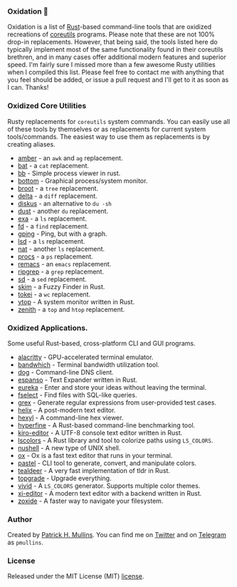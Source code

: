 ### Oxidation 🦀

Oxidation is a list of [Rust](https://www.rust-lang.org/)-based command-line tools that are oxidized recreations of 
[coreutils](https://www.gnu.org/software/coreutils/) programs. Please note that these are not 100% drop-in replacements. 
However, that being said, the tools listed here do typically implement most of the same functionality found in their 
coreutils brethren, and in many cases offer additional modern features and superior speed. I'm fairly sure I missed 
more than a few awesome Rusty utilities when I compiled this list. Please feel free to contact me with anything that 
you feel should be added, or issue a pull request and I'll get to it as soon as I can. Thanks!

### Oxidized Core Utilities

Rusty replacements for `coreutils` system commands. You can easily use all of these tools by themselves or as replacements 
for current system tools/commands. The easiest way to use them as replacements is by creating aliases.

- [amber](https://github.com/dalance/amber) - an `awk` and `ag` replacement.
- [bat](https://github.com/sharkdp/bat) - a `cat` replacement.
- [bb](https://github.com/epilys/bb) - Simple process viewer in rust.
- [bottom](https://github.com/ClementTsang/bottom) - Graphical process/system monitor.
- [broot](https://github.com/Canop/broot) - a `tree` replacement.
- [delta](https://github.com/dandavison/delta) - a `diff` replacement.
- [diskus](https://github.com/sharkdp/diskus) - an alternative to `du -sh` 
- [dust](https://github.com/bootandy/dust) - another `du` replacement.
- [exa](https://the.exa.website) - a `ls` replacement.
- [fd](https://github.com/sharkdp/fd) - a `find` replacement.
- [gping](https://github.com/orf/gping) - Ping, but with a graph.
- [lsd](https://github.com/Peltoche/lsd) - a `ls` replacement.
- [nat](https://github.com/willdoescode/nat) - another `ls` replacement.
- [procs](https://github.com/dalance/procs) - a `ps` replacement.
- [remacs](https://github.com/remacs/remacs) - an `emacs` replacement. 
- [ripgrep](https://github.com/BurntSushi/ripgrep) - a `grep` replacement.
- [sd](https://github.com/chmln/sd) - a `sed` replacement.
- [skim](https://github.com/lotabout/skim) - a Fuzzy Finder in Rust.
- [tokei](https://github.com/XAMPPRocky/tokei) - a `wc` replacement.
- [ytop](https://github.com/cjbassi/ytop) - A system monitor written in Rust.
- [zenith](https://github.com/bvaisvil/zenith) - a `top` and `htop` replacement. 

### Oxidized Applications.

Some useful Rust-based, cross-platform CLI and GUI programs.

- [alacritty](https://github.com/alacritty/alacritty) - GPU-accelerated terminal emulator.
- [bandwhich](https://github.com/imsnif/bandwhich) - Terminal bandwidth utilization tool.
- [dog](https://dns.lookup.dog/) - Command-line DNS client.
- [espanso](https://espanso.org/) - Text Expander written in Rust.
- [eureka](https://github.com/simeg/eureka) - Enter and store your ideas without leaving the terminal.
- [fselect](https://github.com/jhspetersson/fselect) - Find files with SQL-like queries.
- [grex](https://github.com/pemistahl/grex) - Generate regular expressions from user-provided test cases.
- [helix](https://helix-editor.com/) - A post-modern text editor.
- [hexyl](https://github.com/sharkdp/hexyl) - A command-line hex viewer.
- [hyperfine](https://github.com/sharkdp/hyperfine) - A Rust-based command-line benchmarking tool.
- [kiro-editor](https://github.com/rhysd/kiro-editor) - A UTF-8 console text editor written in Rust.
- [lscolors](https://github.com/sharkdp/lscolors) - A Rust library and tool to colorize paths using `LS_COLORS`.
- [nushell](https://github.com/nushell/nushell) - A new type of UNIX shell.
- [ox](https://github.com/curlpipe/ox) - Ox is a fast text editor that runs in your terminal.
- [pastel](https://github.com/sharkdp/pastel) - CLI tool to generate, convert, and manipulate colors.
- [tealdeer](https://github.com/dbrgn/tealdeer) - A very fast implementation of tldr in Rust. 
- [topgrade](https://github.com/r-darwish/topgrade) - Upgrade everything.
- [vivid](https://github.com/sharkdp/vivid) -  A `LS_COLORS` generator. Supports multiple color themes.
- [xi-editor](https://github.com/xi-editor/xi-editor) - A modern text editor with a backend written in Rust.
- [zoxide](https://github.com/ajeetdsouza/zoxide) - A faster way to navigate your filesystem.

### Author

Created by [Patrick H. Mullins](http://www.pmullins.net). You can find me on  [Twitter](https://twitter.com/phmullins) and 
on [Telegram](https://telegram.org/) as `pmullins`.

### License

Released under the MIT License (MIT) [license](license.md).